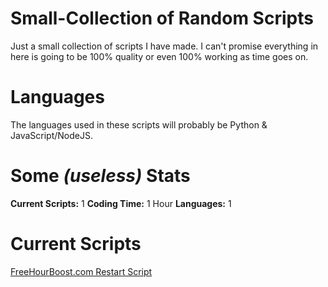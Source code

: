# Small-Collection of Random Scripts
Just a small collection of scripts I have made. I can't promise everything in here is going to be 100% quality or even 100% working as time goes on.

# Languages
The languages used in these scripts will probably be Python & JavaScript/NodeJS.

# Some <i>(useless)</i> Stats
<b>Current Scripts:</b> 1
<b>Coding Time:</b> 1 Hour
<b>Languages:</b> 1

# Current Scripts
<a href="https://github.com/gothboiclique/Small-Collection-of-Random-Scripts/tree/master/Free%20Hour%20Boost%20Restart%20Script">FreeHourBoost.com Restart Script</a>
